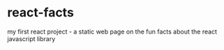 # react-facts
 my first react project - a static web page on the fun facts about the react javascript library
